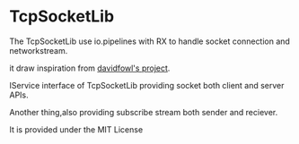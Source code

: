 # TcpSocketLib
The TcpSocketLib use io.pipelines with RX to handle socket connection and networkstream.

it draw inspiration from [davidfowl's project](https://github.com/davidfowl/TcpEcho).

IService interface of TcpSocketLib providing socket both client and server APIs. 

Another thing,also providing subscribe stream both sender and reciever.

It is provided under the MIT License
